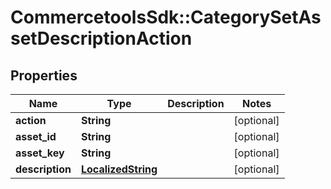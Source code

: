 # CommercetoolsSdk::CategorySetAssetDescriptionAction

## Properties
Name | Type | Description | Notes
------------ | ------------- | ------------- | -------------
**action** | **String** |  | [optional] 
**asset_id** | **String** |  | [optional] 
**asset_key** | **String** |  | [optional] 
**description** | [**LocalizedString**](LocalizedString.md) |  | [optional] 

